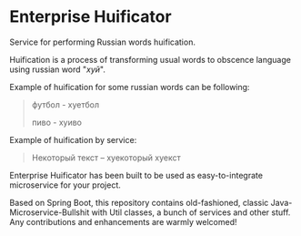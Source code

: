 # Enterprise Huificator

Service for performing Russian words huification.

Huification is a process of transforming usual words to obscence language using russian word "_хуй_".

Example of huification for some russian words can be following:
> футбол - хуетбол
> 
> пиво - хуиво

Example of huification by service:
> Некоторый текст – хуекоторый хуекст

Enterprise Huificator has been built to be used as easy-to-integrate microservice for your project.

Based on Spring Boot, this repository contains old-fashioned, classic Java-Microservice-Bullshit with Util classes, 
a bunch of services and other stuff. Any contributions and enhancements are warmly welcomed!

